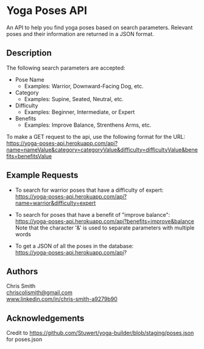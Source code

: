 # Yoga Poses API

An API to help you find yoga poses based on search parameters.  Relevant poses and their information are returned in a JSON format.

## Description

The following search parameters are accepted:
* Pose Name
  - Examples: Warrior, Downward-Facing Dog, etc.
* Category
  - Examples: Supine, Seated, Neutral, etc.
* Difficulty
  - Examples: Beginner, Intermediate, or Expert
* Benefits
  - Examples: Improve Balance, Strenthens Arms, etc.

To make a GET request to the api, use the following format for the URL:  
https://yoga-poses-api.herokuapp.com/api?name=nameValue&category=categoryValue&difficulty=difficultyValue&benefits=benefitsValue



## Example Requests
* To search for warrior poses that have a difficulty of expert:  
https://yoga-poses-api.herokuapp.com/api?name=warrior&difficulty=expert  

* To search for poses that have a benefit of "improve balance":  
https://yoga-poses-api.herokuapp.com/api?benefits=improve&balance  
Note that the character '&' is used to separate parameters with multiple words

* To get a JSON of all the poses in the database:  
https://yoga-poses-api.herokuapp.com/api?

## Authors
Chris Smith  
chriscolismith@gmail.com  
www.linkedin.com/in/chris-smith-a9279b90


## Acknowledgements 
Credit to https://github.com/Stuwert/yoga-builder/blob/staging/poses.json for poses.json

